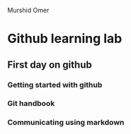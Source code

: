 Murshid Omer 
# Github learning lab 
## First day on github
### Getting started with github 
### Git handbook
### Communicating using markdown
